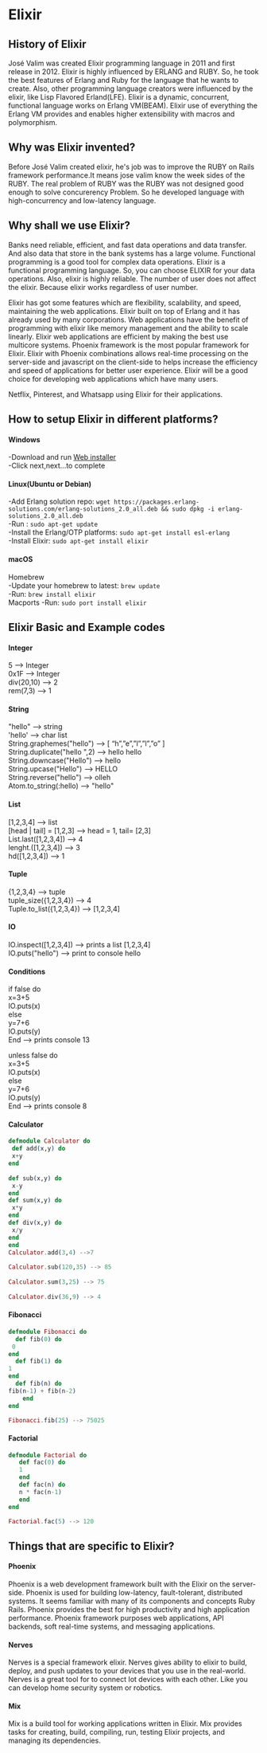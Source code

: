 # Elixir

##  History of Elixir    
  José Valim was created Elixir programming language in 2011 and first release in 2012. Elixir is highly influenced by ERLANG and RUBY. So, he took the best features of Erlang and Ruby for the language that he wants to create. Also, other programming language creators were influenced by the elixir, like Lisp Flavored Erland(LFE). Elixir is a dynamic, concurrent, functional language works on Erlang VM(BEAM). Elixir use of everything the Erlang VM provides and enables higher extensibility with macros and polymorphism.  
##  Why was Elixir invented?    
  Before José Valim created elixir, he's job was to improve the RUBY on Rails framework performance.It means jose valim know the week sides of the RUBY. The real problem of RUBY was the RUBY was not designed good enough to solve concurerency Problem. So he developed language with high-concurrency and low-latency language. 
##  Why shall we use Elixir?     
  Banks need reliable, efficient, and fast data operations and data transfer. And also data that store in the bank systems has a large volume. Functional programming is a good tool for complex data operations. Elixir is a functional programming language. So, you can choose ELIXIR for your data operations. Also, elixir is highly reliable. The number of user does not affect the elixir. Because elixir works regardless of user number.  
  
  Elixir has got some features which are flexibility, scalability, and speed, maintaining the web applications. Elixir built on top of Erlang and it has already used by many corporations. Web applications have the benefit of programming with elixir like memory management and the ability to scale linearly. Elixir web applications are efficient by making the best use multicore systems. Phoenix framework is the most popular framework for Elixir. Elixir with Phoenix combinations allows real-time processing on the server-side and javascript on the client-side to helps increase the efficiency and speed of applications for better user experience. Elixir will be a good choice for developing web applications which have many users.  
    
  Netflix, Pinterest, and Whatsapp using Elixir for their applications.
  

## How to setup Elixir in different platforms?  
#### Windows  
-Download and run [Web installer](https://repo.hex.pm/elixir-websetup.exe)  
-Click next,next...to complete  
#### Linux(Ubuntu or Debian)  
-Add Erlang solution repo: `wget https://packages.erlang-solutions.com/erlang-solutions_2.0_all.deb && sudo dpkg -i erlang-solutions_2.0_all.deb`     
-Run : `sudo apt-get update`     
-Install the Erlang/OTP platforms: `sudo apt-get install esl-erlang`  
-Install Elixir: `sudo apt-get install elixir`   
#### macOS  
Homebrew  
-Update your homebrew to latest: `brew update`  
-Run: `brew install elixir`  
Macports
-Run: `sudo port install elixir`  

##  Elixir Basic and Example codes    

#### Integer  
5 --> Integer  
0x1F --> Integer  
div(20,10) --> 2  
rem(7,3) --> 1  
  
#### String  
"hello" --> string  
'hello' --> char list  
String.graphemes("hello") --> [ “h”,”e”,”l”,”l”,”o” ]  
String.duplicate("hello ",2) --> hello hello  
String.downcase("Hello") --> hello  
String.upcase("Hello") --> HELLO  
String.reverse("hello") --> olleh  
Atom.to_string(:hello) --> "hello"  
  
#### List  
[1,2,3,4] --> list  
[head | tail] = [1,2,3] --> head = 1, tail= [2,3]  
List.last([1,2,3,4]) --> 4  
lenght.([1,2,3,4]) --> 3  
hd([1,2,3,4]) --> 1  
  
#### Tuple  
{1,2,3,4} --> tuple  
tuple_size({1,2,3,4}) --> 4  
Tuple.to_list({1,2,3,4}) --> [1,2,3,4]  
  
#### IO  
IO.inspect([1,2,3,4]) --> prints a list [1,2,3,4]  
IO.puts("hello") --> print to console hello  
  
#### Conditions  
if false do     
  x=3+5  
  IO.puts(x)  
else  
  y=7+6  
  IO.puts(y)  
End          --> prints console 13  
  
unless false do  
  x=3+5  
  IO.puts(x)  
else  
  y=7+6  
  IO.puts(y)  
End          --> prints console 8  
  
#### Calculator  
```elixir      
defmodule Calculator do  
 def add(x,y) do  
 x+y  
end  
  
def sub(x,y) do  
 x-y  
end  
def sum(x,y) do  
 x*y  
end  
def div(x,y) do  
 x/y  
end  
end  
Calculator.add(3,4) -->7  
  
Calculator.sub(120,35) --> 85  
  
Calculator.sum(3,25) --> 75  
  
Calculator.div(36,9) --> 4   
``` 
#### Fibonacci  
```elixir    
defmodule Fibonacci do 
  def fib(0) do
 0 
end
  def fib(1) do 
1 
end
  def fib(n) do 
fib(n-1) + fib(n-2) 
	end
end

Fibonacci.fib(25) --> 75025  

``` 
#### Factorial  
```elixir   
defmodule Factorial do
   def fac(0) do
   1
   end	
   def fac(n) do
   n * fac(n-1)
   end
end

Factorial.fac(5) --> 120  
```   

##  Things that are specific to Elixir?  
#### Phoenix  
Phoenix is a web development framework built with the Elixir on the server-side. Phoenix is used for building low-latency, fault-tolerant, distributed systems. It seems familiar with many of its components and concepts Ruby Rails. Phoenix provides the best for high productivity and high application performance. Phoenix framework purposes web applications, API backends, soft real-time systems, and messaging applications.     
#### Nerves  
Nerves is a special framework elixir. Nerves gives ability to elixir to build, deploy, and push updates to your devices that you use in the real-world. Nerves is a great tool for to connect Iot devices with each other. Like you can develop home security system or robotics.   
#### Mix  
Mix is a build tool for working applications written in Elixir. Mix provides tasks for creating, build, compiling, run, testing Elixir projects, and managing its dependencies.  

